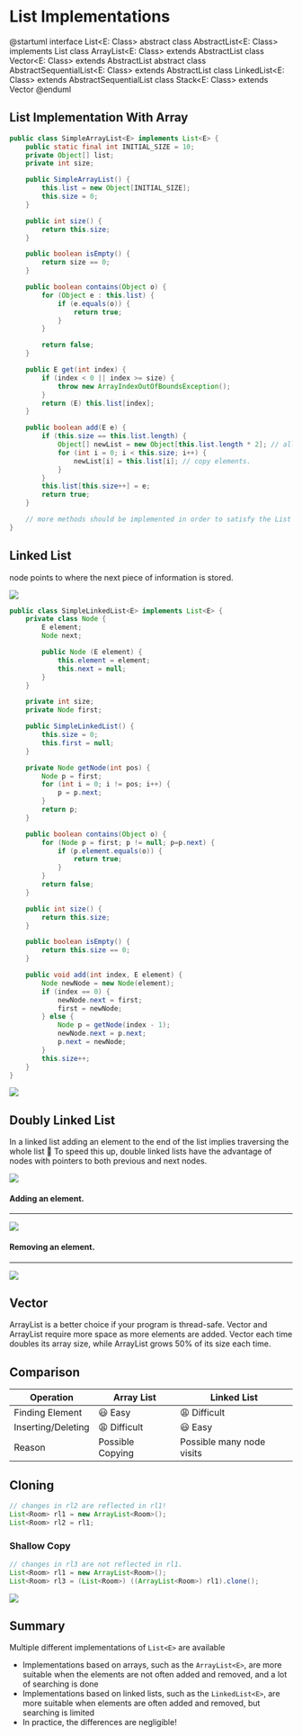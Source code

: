 # List Implementations

@startuml
interface List<E: Class>
abstract class AbstractList<E: Class> implements List
class ArrayList<E: Class> extends AbstractList
class Vector<E: Class> extends AbstractList
abstract class AbstractSequentialList<E: Class> extends AbstractList
class LinkedList<E: Class> extends AbstractSequentialList
class Stack<E: Class> extends Vector
@enduml

## List Implementation With Array

```java
public class SimpleArrayList<E> implements List<E> {
    public static final int INITIAL_SIZE = 10;
    private Object[] list;
    private int size;

    public SimpleArrayList() {
        this.list = new Object[INITIAL_SIZE];
        this.size = 0;
    }

    public int size() {
        return this.size;
    }

    public boolean isEmpty() {
        return size == 0;
    }

    public boolean contains(Object o) {
        for (Object e : this.list) {
            if (e.equals(o)) {
                return true;
            }
        }

        return false;
    }

    public E get(int index) {
        if (index < 0 || index >= size) {
            throw new ArrayIndexOutOfBoundsException();
        }
        return (E) this.list[index];
    }

    public boolean add(E e) {
        if (this.size == this.list.length) {
            Object[] newList = new Object[this.list.length * 2]; // allocate twice the space ArrayList uses a more complex approach :)
            for (int i = 0; i < this.size; i++) {
                newList[i] = this.list[i]; // copy elements. 
            }
        }
        this.list[this.size++] = e;
        return true;
    }

    // more methods should be implemented in order to satisfy the List requirement.
}
```

## Linked List
node points to where the next piece of information is stored.

<img src="./linked.png" />

```java
public class SimpleLinkedList<E> implements List<E> {
    private class Node {
        E element;
        Node next;

        public Node (E element) {
            this.element = element;
            this.next = null;
        }
    }

    private int size;
    private Node first;

    public SimpleLinkedList() {
        this.size = 0;
        this.first = null;
    }

    private Node getNode(int pos) {
        Node p = first;
        for (int i = 0; i != pos; i++) {
            p = p.next;
        }
        return p;
    }

    public boolean contains(Object o) {
        for (Node p = first; p != null; p=p.next) {
            if (p.element.equals(o)) {
                return true;
            }
        }
        return false;
    }

    public int size() {
        return this.size;
    }

    public boolean isEmpty() {
        return this.size == 0;
    }

    public void add(int index, E element) {
        Node newNode = new Node(element);
        if (index == 0) {
            newNode.next = first;
            first = newNode;
        } else {
            Node p = getNode(index - 1);
            newNode.next = p.next;
            p.next = newNode;
        }
        this.size++;
    }
}
```

<img src="./add.png" />

## Doubly Linked List

In a linked list adding an element to the end of the list implies
traversing the whole list :grimacing: To speed this up, double linked lists have the advantage of nodes with pointers to both previous and next nodes.

<img src="./doubly.png" />

#### Adding an element.

---

<img src="./add-doubly.png" />

#### Removing an element.

---
<img src="./remove-doubly.png" />

## Vector
ArrayList is a better choice if your program is thread-safe.
Vector and ArrayList require more space as more elements
are added. Vector each time doubles its array size, while
ArrayList grows 50% of its size each time.

## Comparison

| Operation | Array List | Linked List |
| --------- | ---------- | ----------- |
| Finding Element |  :smiley: Easy   |  :weary: Difficult |
| Inserting/Deleting | :weary: Difficult | :smiley: Easy |
| Reason    |  Possible Copying  |  Possible many node visits |

## Cloning

```java
// changes in rl2 are reflected in rl1!
List<Room> rl1 = new ArrayList<Room>();
List<Room> rl2 = rl1;
```

### Shallow Copy 

```java
// changes in rl3 are not reflected in rl1.
List<Room> rl1 = new ArrayList<Room>();
List<Room> rl3 = (List<Room>) ((ArrayList<Room>) rl1).clone();
```

<img src="./alias.png" />

## Summary

Multiple different implementations of `List<E>` are available
+ Implementations based on arrays, such as the `ArrayList<E>`, are
more suitable when the elements are not often added and
removed, and a lot of searching is done
+ Implementations based on linked lists, such as the
`LinkedList<E>`, are more suitable when elements are often added
and removed, but searching is limited
+ In practice, the differences are negligible!